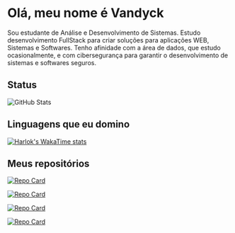 # Olá, meu nome é Vandyck

Sou estudante de Análise e Desenvolvimento de Sistemas. Estudo desenvolvimento FullStack para criar soluções para aplicações WEB, Sistemas e Softwares. Tenho afinidade com a área de dados, que estudo ocasionalmente, e com cibersegurança para garantir o desenvolvimento de sistemas e softwares seguros.

## Status
![GitHub Stats](https://github-readme-stats.vercel.app/api?username=VandyckLN&theme=transparent&bg_color=000&border_color=30A3DC&show_icons=true&icon_color=8A2BE2&title_color=8A2BE2&text_color=30A3DC)

## Linguagens que eu domino
[![Harlok's WakaTime stats](https://github-readme-stats.vercel.app/api/wakatime?username=VandyckLN)](https://github.com/anuraghazra/github-readme-stats)

## Meus repositórios

[![Repo Card](https://github-readme-stats.vercel.app/api/pin/?username=VandyckLN&repo=Sistema_Bancario_POO&bg_color=000&border_color=30A3DC&show_icons=true&icon_color=8A2BE2&title_color=8A2BE2&text_color=30A3DC)](https://github.com/VandyckLN/Sistema_Bancario_POO)

[![Repo Card](https://github-readme-stats.vercel.app/api/pin/?username=VandyckLN&repo=Portfolio-DIO&bg_color=000&border_color=30A3DC&show_icons=true&icon_color=8A2BE2&title_color=8A2BE2&text_color=30A3DC)](https://github.com/VandyckLN/Portfolio-DIO)

[![Repo Card](https://github-readme-stats.vercel.app/api/pin/?username=VandyckLN&repo=Sismedicine&bg_color=000&border_color=30A3DC&show_icons=true&icon_color=8A2BE2&title_color=8A2BE2&text_color=30A3DC)](https://github.com/VandyckLN/Sismedicine)

[![Repo Card](https://github-readme-stats.vercel.app/api/pin/?username=VandyckLN&repo=-Yu-Gi-Oh-Jokenpo-Edition&bg_color=000&border_color=30A3DC&show_icons=true&icon_color=8A2BE2&title_color=8A2BE2&text_color=30A3DC)](https://github.com/VandyckLN/-Yu-Gi-Oh-Jokenpo-Edition)
